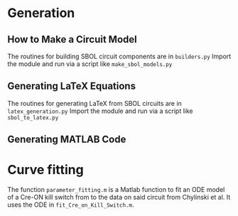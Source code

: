 # Generation

## How to Make a Circuit Model

The routines for building SBOL circuit components are in `builders.py`
Import the module and run via a script like `make_sbol_models.py`

## Generating LaTeX Equations

The routines for generating LaTeX from SBOL circuits are in `latex_generation.py`
Import the module and run via a script like `sbol_to_latex.py`

## Generating MATLAB Code


# Curve fitting

The function `parameter_fitting.m` is a Matlab function to fit an ODE model of a
Cre-ON kill switch from to the data on said circuit from Chylinski et al.
It uses the ODE in `fit_Cre_on_Kill_Switch.m`.
